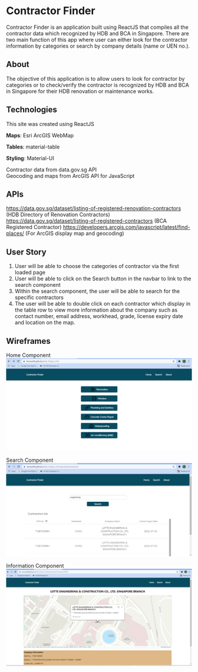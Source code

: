 # Contractor Finder
Contractor Finder is an application built using ReactJS that compiles all the contractor data which recognized by HDB and BCA in Singapore. There are two main function of this app where user can either look for the contractor information by categories or search by company details (name or UEN no.).

## About
The objective of this application is to allow users to look for contractor by categories or to check/verify the contractor is recognized by HDB and BCA in Singapore for their HDB renovation or maintenance works.

## Technologies
This site was created using ReactJS
 
**Maps**: Esri ArcGIS WebMap

**Tables**: material-table  

**Styling**: Material-UI  


Contractor data from data.gov.sg API  
Geocoding and maps from ArcGIS API for JavaScript 

## APIs
https://data.gov.sg/dataset/listing-of-registered-renovation-contractors (HDB Directory of Renovation Contractors)
https://data.gov.sg/dataset/listing-of-registered-contractors (BCA Registered Contractor)
https://developers.arcgis.com/javascript/latest/find-places/ (For ArcGIS display map and geocoding)

## User Story
1) User will be able to choose the categories of contractor via the first loaded page
2) User will be able to click on the Search button in the navbar to link to the search component
3) Within the search component, the user will be able to search for the specific contractors
4) The user will be able to double click on each contractor which display in the table row to view more information about the company such as contact number, email address, workhead, grade, license expiry date and location on the map.

## Wireframes
Home Component  
![](wireframe/Home.png)

Search Component  
![](wireframe/Search.png)

Information Component  
![](wireframe/Information.png)